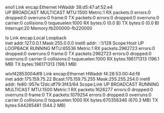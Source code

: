 eno1      Link encap:Ethernet  HWaddr 38:d5:47:af:52:e4  
          UP BROADCAST MULTICAST  MTU:1500  Metric:1
          RX packets:0 errors:0 dropped:0 overruns:0 frame:0
          TX packets:0 errors:0 dropped:0 overruns:0 carrier:0
          collisions:0 txqueuelen:1000 
          RX bytes:0 (0.0 B)  TX bytes:0 (0.0 B)
          Interrupt:20 Memory:fb200000-fb220000 

lo        Link encap:Local Loopback  
          inet addr:127.0.0.1  Mask:255.0.0.0
          inet6 addr: ::1/128 Scope:Host
          UP LOOPBACK RUNNING  MTU:65536  Metric:1
          RX packets:2962723 errors:0 dropped:0 overruns:0 frame:0
          TX packets:2962723 errors:0 dropped:0 overruns:0 carrier:0
          collisions:0 txqueuelen:1000 
          RX bytes:196171313 (196.1 MB)  TX bytes:196171313 (196.1 MB)

wlxf42853004df8 Link encap:Ethernet  HWaddr f4:28:53:00:4d:f8  
          inet addr:175.159.75.22  Bcast:175.159.75.255  Mask:255.255.254.0
          inet6 addr: fe80::957e:12dc:df79:3f43/64 Scope:Link
          UP BROADCAST RUNNING MULTICAST  MTU:1500  Metric:1
          RX packets:1626277 errors:0 dropped:0 overruns:0 frame:0
          TX packets:1079254 errors:0 dropped:0 overruns:0 carrier:0
          collisions:0 txqueuelen:1000 
          RX bytes:670356346 (670.3 MB)  TX bytes:544285481 (544.2 MB)

